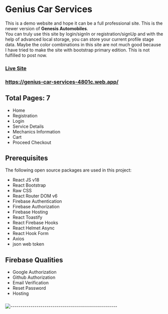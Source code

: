 # Genius Car Services
This is a demo website and hope it can be a full professional site. 
This is the newer version of **Genesis Automobiles**.  
You can truly use this site by login/signIn or registration/signUp and with the help of advanced local storage, you can store your current profile stage data. Maybe the color combinations in this site are not much good because I have tried to make the site with bootstrap primary edition.
This is not fulfilled to post now.

### [Live Site](https://genius-car-services-4801c.web.app/)
### https://genius-car-services-4801c.web.app/

## Total Pages: 7
* Home 
* Registration
* Login
* Service Details
* Mechanics Information
* Cart
* Proceed Checkout

## Prerequisites

The following open source packages are used in this project:
* React JS v18
* React Bootstrap
* Raw CSS
* React Router DOM v6
* Firebase Authentication
* Firebase Authorization
* Firebase Hosting
* React Toastify
* React Firebase Hooks
* React Helmet Async
* React Hook Form
* Axios
* json web token

## Firebase Qualities
* Google Authorization
* Github Authorization
* Email Verification
* Reset Password
* Hosting

##### 
##### 
##### 
##### 
##### 

![-----------------------------------------------------](https://raw.githubusercontent.com/andreasbm/readme/master/assets/lines/rainbow.png)
